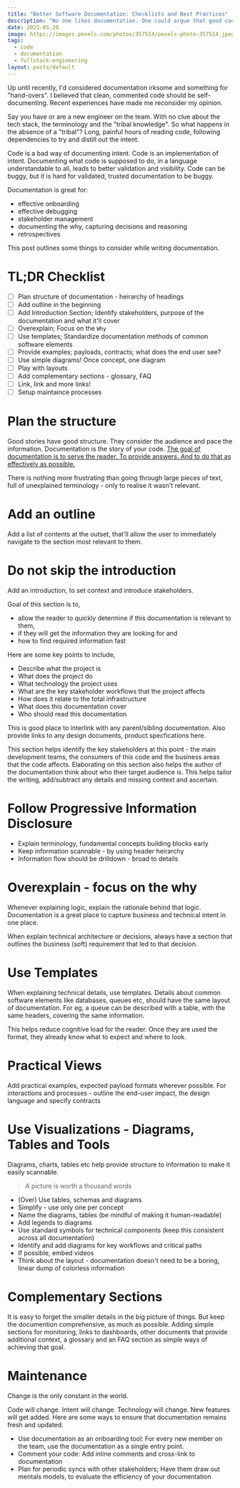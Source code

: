 ```yaml
---
title: "Better Software Documentation: Checklists and Best Practices"
description: "No one likes documentation. One could argue that good code is self-documenting. The argument would be a fair one. However, effective documentation not only helps understand code, but can also improve code. And many times, documention helps serve non-developers more than developers. So how do you write documentation that survives the test of time? Here are some ways to create better docs."
date: 2021-05-20
image: https://images.pexels.com/photos/357514/pexels-photo-357514.jpeg?auto=compress&cs=tinysrgb&dpr=3&h=750&w=1260
tags:
  - code
  - documentation
  - fullstack-engineering
layout: posts/default
---
```


Up until recently, I'd considered documentation irksome and something for "hand-overs". I believed that clean, commented code should be self-documenting. Recent experiences have made me reconsider my opinion.

Say you have or are a new engineer on the team. With no clue about the tech stack, the terminology and the "tribal knowledge". So what happens in the absence of a "tribal"? Long, painful hours of reading code, following dependencies to try and distill out the intent.

Code is a bad way of documenting intent. Code is an implementation of intent. Documenting what code is supposed to do, in a language understandable to all, leads to better validation and visibility. Code can be buggy, but it is hard for validated, trusted documentation to be buggy.

Documentation is great for:

- effective onboarding
- effective debugging
- stakeholder management
- documenting the why, capturing decisions and reasoning
- retrospectives

This post outlines some things to consider while writing documentation.

# TL;DR Checklist

- [ ] Plan structure of documentation - heirarchy of headings
- [ ] Add outline in the beginning
- [ ] Add Introduction Section; Identify stakeholders, purpose of the documentation and what it'll cover
- [ ] Overexplain; Focus on the `Why`
- [ ] Use templates; Standardize documentation methods of common software elements
- [ ] Provide examples; payloads, contracts; what does the end user see?
- [ ] Use simple diagrams! Once concept, one diagram
- [ ] Play with layouts
- [ ] Add complementary sections - glossary, FAQ
- [ ] Link, link and more links!
- [ ] Setup maintaince processes

# Plan the structure

Good stories have good structure. They consider the audience and pace the information. Documentation is the story of your code. <u>The goal of documentation is to serve the reader. To provide answers. And to do that as effectively as possible.</u>

There is nothing more frustrating than going through large pieces of text, full of unexplained terminology - only to realise it wasn't relevant.

# Add an outline

Add a list of contents at the outset, that'll allow the user to immediately navigate to the section most relevant to them.

# Do not skip the introduction

Add an introduction, to set context and introduce stakeholders.

Goal of this section is to,

- allow the reader to quickly determine if this documentation is relevant to them,
- if they will get the information they are looking for and
- how to find required information fast

Here are some key points to include,

- Describe what the project is
- What does the project do
- What technology the project uses
- What are the key stakeholder workflows that the project affects
- How does it relate to the total infrastructure
- What does this documentation cover
- Who should read this documentation

This is good place to interlink with any parent/sibling documentation. Also provide links to any design documents, product specfications here.

This section helps identify the key stakeholders at this point - the main development teams, the consumers of this code and the business areas that the code affects. Elaborating on this section also helps the author of the documentation think about who their target audience is. This helps tailor the writing, add/subtract any details and missing context and ascertain.

# Follow Progressive Information Disclosure

- Explain terminology, fundamental concepts building blocks early
- Keep information scannable - by using header heirarchy
- Information flow should be drilldown - broad to details

# Overexplain - focus on the why

Whenever explaining logic, explain the rationale behind that logic. Documentation is a great place to capture business and technical intent in one place.

When explain technical architecture or decisions, always have a section that outlines the business (soft) requirement that led to that decision.

# Use Templates

When explaining technical details, use templates.
Details about common software elements like databases, queues etc, should have the same layout of documentation. For eg, a queue can be described with a table, with the same headers, covering the same information.

This helps reduce cognitive load for the reader. Once they are used the format, they already know what to expect and where to look.

# Practical Views

Add practical examples, expected payload formats wherever possible. For interactions and processes - outline the end-user impact, the design language and specify contracts

# Use Visualizations - Diagrams, Tables and Tools

Diagrams, charts, tables etc help provide structure to information to make it easily scannable.

> A picture is worth a thousand words

- (Over) Use tables, schemas and diagrams
- Simplify - use only one per concept
- Name the diagrams, tables (be mindful of making it human-readable)
- Add legends to diagrams
- Use standard symbols for technical components (keep this consistent across all documentation)
- Identify and add diagrams for key workflows and critical paths
- If possible, embed videos
- Think about the layout - documentation doesn't need to be a boring, linear dump of colorless information

# Complementary Sections

It is easy to forget the smaller details in the big picture of things. But keep the documention comprehensive, as much as possible. Adding simple sections for monitoring, links to dashboards, other documents that provide additional context, a glossary and an FAQ section as simple ways of achieving that goal.

# <a name="maintenance"></a> Maintenance

Change is the only constant in the world.

Code will change. Intent will change. Technology will change. New features will get added. Here are some ways to ensure that documentation remains fresh and updated.

- Use documentation as an onboarding tool: For every new member on the team, use the documentation as a single entry point.
- Comment your code: Add inline comments and cross-link to documentation
- Plan for periodic syncs with other stakeholders; Have them draw out mentals models, to evaluate the efficiency of your documentation
